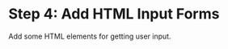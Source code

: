 Step 4: Add HTML Input Forms
==========================================

Add some HTML elements for getting user input.

